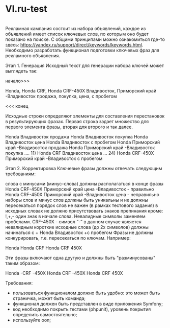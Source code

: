 # Vl.ru-test
\
Рекламная кампания состоит из набора объявлений, каждое из объявлений имеет список ключевых слов, по которым оно будет показано на поиске.
С общими принципами можно ознакомиться где-то здесь: https://yandex.ru/support/direct/keywords/keywords.html.
Необходимо разработать функционал подготовки ключевых фраз для рекламного объявления.

Этап 1. Генерация
Исходный текст для генерации набора ключей может выглядеть так:

начало>>>

Honda, Honda CRF, Honda CRF-450X
Владивосток, Приморский край -Владивосток
продажа, покупка, цена, с пробегом

<<< конец

Исходные строки определяют элементы для составления перестановок в результирующих фразах. Первая строка задает множество для первого элемента фразы, вторая для второго и так далее.

Honda Владивосток продажа
Honda Владивосток покупка
Honda Владивосток цена
Honda Владивосток с пробегом
Honda Приморский край -Владивосток продажа
Honda Приморский край -Владивосток покупка
....
11) Honda CRF Владивосток цена
…
24) Honda CRF-450X Приморский край -Владивосток с пробегом


Этап 2. Корректировка
Ключевые фразы должны отвечать следующим требованиям:

слова с минусами (минус-слова) должны располагаться в конце фразы
Honda CRF-450X Приморский край цена -Владивосток - правильно
Honda CRF-450X Приморский край -Владивосток цена - неправильно
наборы слов и минус слов должны быть уникальны и не должны пересекаться
порядок слов не важен (в рамках тестового задания)
в исходных словах не должно присутствовать знаков препинания кроме: !,+,- один знак в начале слова. Невалидные символы заменяем пробелами.
CRF-450X - символ “-” в данном случае является невалидным
короткие исходные слова (до 2х символов) должны начинаться с +
Honda Владивосток +с пробегом
Фразы не должны конкурировать, т.е. пересекаться по ключам. Например:

Honda
Honda CRF
Honda CRF 450X

Эти фразы включают одна другую и должны быть "разминусованы" таким образом:

Honda -CRF -450X
Honda CRF -450X
Honda CRF 450X

Требования:

- пользоваться функционалом должно быть удобно: это может быть страничка, может быть команда;
- функционал должен быть представлен в виде приложения Symfony;
- код необходимо покрыть тестами (phpunit), уровень покрытия определить самостоятельно;
- используйте ооп;
